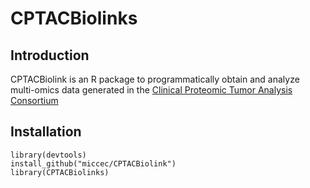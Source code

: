 # CPTACBiolinks
## Introduction
CPTACBiolink is an R package to programmatically obtain and analyze multi-omics data generated in the  [Clinical Proteomic Tumor Analysis Consortium](https://proteomics.cancer.gov/programs/cptac) 
## Installation
```
library(devtools)
install_github("miccec/CPTACBiolink")
library(CPTACBiolinks)
```
